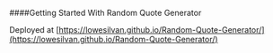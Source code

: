 ####Getting Started With Random Quote Generator

Deployed at [https://lowesilvan.github.io/Random-Quote-Generator/](https://lowesilvan.github.io/Random-Quote-Generator/)

